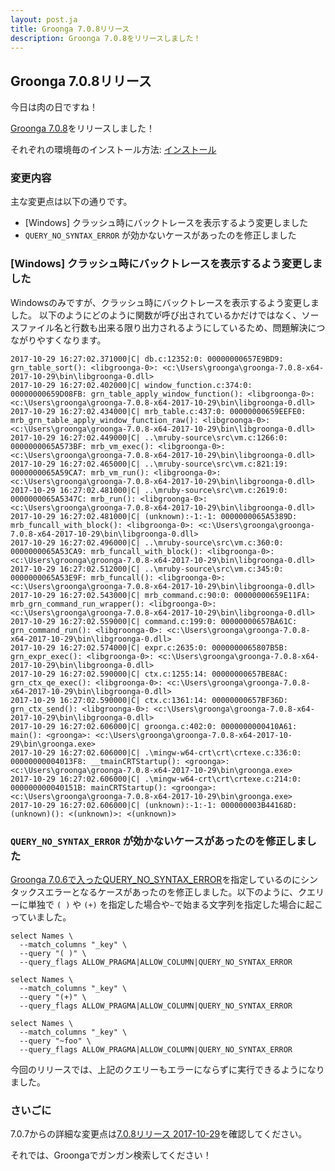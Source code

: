 ```yaml
---
layout: post.ja
title: Groonga 7.0.8リリース
description: Groonga 7.0.8をリリースしました！
---
```


## Groonga 7.0.8リリース

今日は肉の日ですね！

[Groonga 7.0.8](/ja/docs/news.html#release-7.0.8)をリリースしました！

それぞれの環境毎のインストール方法: [インストール](/ja/docs/install.html)

### 変更内容

主な変更点は以下の通りです。

  * [Windows] クラッシュ時にバックトレースを表示するよう変更しました
  * `QUERY_NO_SYNTAX_ERROR` が効かないケースがあったのを修正しました

### [Windows] クラッシュ時にバックトレースを表示するよう変更しました

Windowsのみですが、クラッシュ時にバックトレースを表示するよう変更しました。
以下のようにどのように関数が呼び出されているかだけではなく、ソースファイル名と行数も出来る限り出力されるようにしているため、問題解決につながりやすくなります。

```text
2017-10-29 16:27:02.371000|C| db.c:12352:0: 00000000657E9BD9: grn_table_sort(): <libgroonga-0>: <c:\Users\groonga\groonga-7.0.8-x64-2017-10-29\bin\libgroonga-0.dll>
2017-10-29 16:27:02.402000|C| window_function.c:374:0: 00000000659D08FB: grn_table_apply_window_function(): <libgroonga-0>: <c:\Users\groonga\groonga-7.0.8-x64-2017-10-29\bin\libgroonga-0.dll>
2017-10-29 16:27:02.434000|C| mrb_table.c:437:0: 00000000659EEFE0: mrb_grn_table_apply_window_function_raw(): <libgroonga-0>: <c:\Users\groonga\groonga-7.0.8-x64-2017-10-29\bin\libgroonga-0.dll>
2017-10-29 16:27:02.449000|C| ..\mruby-source\src\vm.c:1266:0: 0000000065A573BF: mrb_vm_exec(): <libgroonga-0>: <c:\Users\groonga\groonga-7.0.8-x64-2017-10-29\bin\libgroonga-0.dll>
2017-10-29 16:27:02.465000|C| ..\mruby-source\src\vm.c:821:19: 0000000065A59CA7: mrb_vm_run(): <libgroonga-0>: <c:\Users\groonga\groonga-7.0.8-x64-2017-10-29\bin\libgroonga-0.dll>
2017-10-29 16:27:02.481000|C| ..\mruby-source\src\vm.c:2619:0: 0000000065A5347C: mrb_run(): <libgroonga-0>: <c:\Users\groonga\groonga-7.0.8-x64-2017-10-29\bin\libgroonga-0.dll>
2017-10-29 16:27:02.481000|C| (unknown):-1:-1: 0000000065A5389D: mrb_funcall_with_block(): <libgroonga-0>: <c:\Users\groonga\groonga-7.0.8-x64-2017-10-29\bin\libgroonga-0.dll>
2017-10-29 16:27:02.496000|C| ..\mruby-source\src\vm.c:360:0: 0000000065A53CA9: mrb_funcall_with_block(): <libgroonga-0>: <c:\Users\groonga\groonga-7.0.8-x64-2017-10-29\bin\libgroonga-0.dll>
2017-10-29 16:27:02.512000|C| ..\mruby-source\src\vm.c:345:0: 0000000065A53E9F: mrb_funcall(): <libgroonga-0>: <c:\Users\groonga\groonga-7.0.8-x64-2017-10-29\bin\libgroonga-0.dll>
2017-10-29 16:27:02.543000|C| mrb_command.c:90:0: 00000000659E11FA: mrb_grn_command_run_wrapper(): <libgroonga-0>: <c:\Users\groonga\groonga-7.0.8-x64-2017-10-29\bin\libgroonga-0.dll>
2017-10-29 16:27:02.559000|C| command.c:199:0: 00000000657BA61C: grn_command_run(): <libgroonga-0>: <c:\Users\groonga\groonga-7.0.8-x64-2017-10-29\bin\libgroonga-0.dll>
2017-10-29 16:27:02.574000|C| expr.c:2635:0: 0000000065807B5B: grn_expr_exec(): <libgroonga-0>: <c:\Users\groonga\groonga-7.0.8-x64-2017-10-29\bin\libgroonga-0.dll>
2017-10-29 16:27:02.590000|C| ctx.c:1255:14: 00000000657BE8AC: grn_ctx_qe_exec(): <libgroonga-0>: <c:\Users\groonga\groonga-7.0.8-x64-2017-10-29\bin\libgroonga-0.dll>
2017-10-29 16:27:02.590000|C| ctx.c:1361:14: 00000000657BF36D: grn_ctx_send(): <libgroonga-0>: <c:\Users\groonga\groonga-7.0.8-x64-2017-10-29\bin\libgroonga-0.dll>
2017-10-29 16:27:02.606000|C| groonga.c:402:0: 0000000000410A61: main(): <groonga>: <c:\Users\groonga\groonga-7.0.8-x64-2017-10-29\bin\groonga.exe>
2017-10-29 16:27:02.606000|C| .\mingw-w64-crt\crt\crtexe.c:336:0: 00000000004013F8: __tmainCRTStartup(): <groonga>: <c:\Users\groonga\groonga-7.0.8-x64-2017-10-29\bin\groonga.exe>
2017-10-29 16:27:02.606000|C| .\mingw-w64-crt\crt\crtexe.c:214:0: 000000000040151B: mainCRTStartup(): <groonga>: <c:\Users\groonga\groonga-7.0.8-x64-2017-10-29\bin\groonga.exe>
2017-10-29 16:27:02.606000|C| (unknown):-1:-1: 000000003B44168D: (unknown)(): <(unknown)>: <(unknown)>
```

### `QUERY_NO_SYNTAX_ERROR` が効かないケースがあったのを修正しました

[Groonga 7.0.6で入ったQUERY_NO_SYNTAX_ERROR](http://groonga.org/ja/blog/2017/08/29/groonga-7.0.6.html#クエリーをパースする際にフォールバックする機能をサポートしました)を指定しているのにシンタックスエラーとなるケースがあったのを修正しました。以下のように、クエリーに単独で `( )` や `(+)` を指定した場合や`~`で始まる文字列を指定した場合に起こっていました。

    select Names \
      --match_columns "_key" \
      --query "( )" \
      --query_flags ALLOW_PRAGMA|ALLOW_COLUMN|QUERY_NO_SYNTAX_ERROR

    select Names \
      --match_columns "_key" \
      --query "(+)" \
      --query_flags ALLOW_PRAGMA|ALLOW_COLUMN|QUERY_NO_SYNTAX_ERROR

    select Names \
      --match_columns "_key" \
      --query "~foo" \
      --query_flags ALLOW_PRAGMA|ALLOW_COLUMN|QUERY_NO_SYNTAX_ERROR

今回のリリースでは、上記のクエリーもエラーにならずに実行できるようになりました。

### さいごに

7.0.7からの詳細な変更点は[7.0.8リリース 2017-10-29](/ja/docs/news.html#release-7.0.8)を確認してください。

それでは、Groongaでガンガン検索してください！
